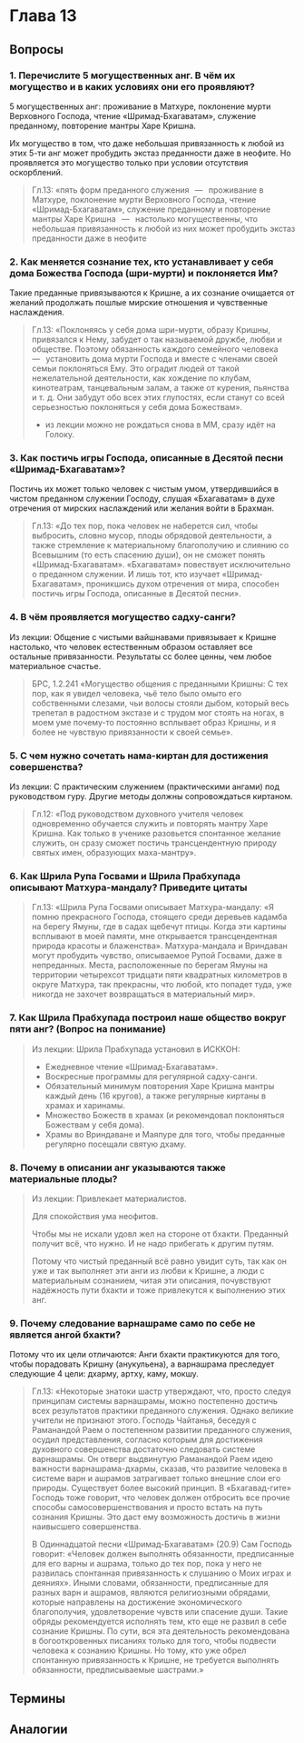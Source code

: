 # Глава 13

## Вопросы

### 1. Перечислите 5 могущественных анг. В чём их могущество и в каких условиях они его проявляют?

5 могущественных анг:
проживание в Матхуре,
поклонение мурти Верховного Господа,
чтение «Шримад-Бхагаватам»,
служение преданному,
повторение мантры Харе Кришна.

Их могущество в том, что даже небольшая привязанность к любой из этих 5-ти анг может пробудить экстаз преданности даже в неофите. Но проявляется это могущество только при условии отсутствия оскорблений.

> Гл.13: «пять форм преданного служения    —    проживание в Матхуре, поклонение мурти Верховного Господа, чтение «Шримад-Бхагаватам», служение преданному и повторение мантры Харе Кришна    —    настолько могущественны, что небольшая привязанность к любой из них может пробудить экстаз преданности даже в неофите

### 2. Как меняется сознание тех, кто устанавливает у себя дома Божества Господа (шри-мурти) и поклоняется Им?

Такие преданные привязываются к Кришне, а их сознание очищается от желаний продолжать пошлые мирские отношения и чувственные наслаждения.

> Гл.13: «Поклоняясь у себя дома шри-мурти, образу Кришны, привязался к Нему, забудет о так называемой дружбе, любви и обществе. Поэтому обязанность каждого семейного человека    —    установить дома мурти Господа и вместе с членами своей семьи поклоняться Ему. Это оградит людей от такой нежелательной деятельности, как хождение по клубам, кинотеатрам, танцевальным залам, а также от курения, пьянства и т.  д. Они забудут обо всех этих глупостях, если станут со всей серьезностью поклоняться у себя дома Божествам».
>
> + из лекции можно не рождаться снова в ММ, сразу идёт на Голоку.

### 3. Как постичь игры Господа, описанные в Десятой песни «Шримад-Бхагаватам»?

Постичь их может только человек с чистым умом, утвердившийся в чистом преданном служении Господу, слушая «Бхагаватам» в духе отречения от мирских наслаждений или желания войти в Брахман.

> Гл.13: «До тех пор, пока человек не наберется сил, чтобы выбросить, словно мусор, плоды обрядовой деятельности, а также стремление к материальному благополучию и слиянию со Всевышним (то есть спасению души), он не сможет понять «Шримад-Бхагаватам». «Бхагаватам» повествует исключительно о преданном служении. И лишь тот, кто изучает «Шримад-Бхагаватам», проникшись духом отречения от мира, способен постичь игры Господа, описанные в Десятой песни».

### 4. В чём проявляется могущество садху-санги?

Из лекции:
Общение с чистыми вайшнавами привязывает к Кришне настолько, что человек естественным образом оставляет все остальные привязанности.
Результаты сс более ценны, чем любое материальное счастье.

> БРС, 1.2.241 «Могущество общения с преданными Кришны:
> С тех пор, как я увидел человека, чьё тело было омыто его собственными слезами, чьи волосы стояли дыбом, который весь трепетал в радостном экстазе и с трудом мог стоять на ногах, в моем уме почему-то постоянно всплывает образ Кришны, и я более не чувствую привязанности к своей семье».

### 5. С чем нужно сочетать нама-киртан для достижения совершенства?

Из лекции:
С практическим служением (практическими ангами) под руководством гуру.
Другие методы должны сопровождаться киртаном.

> Гл.12: «Под руководством духовного учителя человек одновременно обучается служить и повторять мантру Харе Кришна. Как только в ученике разовьется спонтанное желание служить, он сразу сможет постичь трансцендентную природу святых имен, образующих маха-мантру».

### 6. Как Шрила Рупа Госвами и Шрила Прабхупада описывают Матхура-мандалу? Приведите цитаты

> Гл.13: «Шрила Рупа Госвами описывает Матхура-мандалу: «Я помню прекрасного Господа, стоящего среди деревьев кадамба на берегу Ямуны, где в садах щебечут птицы. Когда эти картины всплывают в моей памяти, мне открывается трансцендентная природа красоты и блаженства». Матхура-мандала и Вриндаван могут пробудить чувство, описываемое Рупой Госвами, даже в непреданных. Места, расположенные по берегам Ямуны на территории четырехсот тридцати пяти квадратных километров в округе Матхура, так прекрасны, что любой, кто попадет туда, уже никогда не захочет возвращаться в материальный мир».

### 7. Как Шрила Прабхупада построил наше общество вокруг пяти анг? (Вопрос на понимание)

> Из лекции:
> Шрила Прабхупада установил в ИСККОН:
>
> + Ежедневное чтение «Шримад-Бхагаватам».
> + Воскресные программы для регулярной садху-санги.
> + Обязательный минимум повторения Харе Кришна мантры каждый день (16 кругов), а также регулярные киртаны в храмах и харинамы.
> + Множество Божеств в храмах (и рекомендовал поклоняться Божествам у себя дома).
> + Храмы во Вриндаване и Маяпуре для того, чтобы преданные регулярно посещали святую дхаму.

### 8. Почему в описании анг указываются также материальные плоды?

> Из лекции:
> Привлекает материалистов.
>
> Для спокойствия ума неофитов.
>
> Чтобы мы не искали удовл жел на стороне от бхакти. Преданный получит всё, что нужно. И не надо прибегать к другим путям.
>
> Потому что чистый преданный всё равно увидит суть, так как он уже и так выполняет эти анги из любви к Кришне, а люди с материальным сознанием, читая эти описания, почувствуют надёжность пути бхакти и тоже привлекутся к выполнению этих анг.

### 9. Почему следование варнашраме само по себе не является ангой бхакти?

Потому что их цели отличаются: Анги бхакти практикуются для того, чтобы порадовать Кришну (анукульена), а варнашрама преследует следующие 4 цели: дхарму, артху, каму, мокшу.

> Гл.13: «Некоторые знатоки шастр утверждают, что, просто следуя принципам системы варнашрамы, можно постепенно достичь всех результатов практики преданного служения. Однако великие учители не признают этого. Господь Чайтанья, беседуя с Раманандой Раем о постепенном развитии преданного служения, осудил представления, согласно которым для достижения духовного совершенства достаточно следовать системе варнашрамы. Он отверг выдвинутую Раманандой Раем идею важности варнашрама-дхармы, сказав, что развитие человека в системе варн и ашрамов затрагивает только внешние слои его природы. Существует более высокий принцип. В «Бхагавад-гите» Господь тоже говорит, что человек должен отбросить все прочие способы самосовершенствования и просто встать на путь сознания Кришны. Это даст ему возможность достичь в жизни наивысшего совершенства.
>
> В Одиннадцатой песни «Шримад-Бхагаватам» (20.9) Сам Господь говорит: «Человек должен выполнять обязанности, предписанные для его варны и ашрама, только до тех пор, пока у него не развилась спонтанная привязанность к слушанию о Моих играх и деяниях». Иными словами, обязанности, предписанные для разных варн и ашрамов, являются религиозными обрядами, которые направлены на достижение экономического благополучия, удовлетворение чувств или спасение души. Такие обряды рекомендуется исполнять тем, кто еще не развил в себе сознание Кришны. По сути, вся эта деятельность рекомендована в богооткровенных писаниях только для того, чтобы подвести человека к сознанию Кришны. Но тому, кто уже обрел спонтанную привязанность к Кришне, не требуется выполнять обязанности, предписываемые шастрами.»

## Термины

## Аналогии

